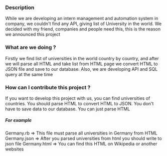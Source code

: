 ### Description
While we are developing an intern management and automation system in company, we couldn't find any API,  giving list of University in the world. We decided with my friend, companies and people need this, this is the reason we announced this project 

### What are we doing ?
Firstly we find list of universities in the world country by country, and after we will parse all HTML and take list from HTML page we convert HTML to JSON file and save to our database. Also, we are developing API and SQL query at the same time

### How can I contribute this project ? 
If you want to develop this project with us, you can find universities of countries. You should parse HTML to convert HTML to JSON. You don't have to save data to our database. You can just parse HTML 

 ##### For example 
Germany.rb => This file must parse all universities in Germany from HTML
Germany.json => After you parsed universities from html you should write to json file
Germany.html => You can find this HTML on Wikipedia or another websites

